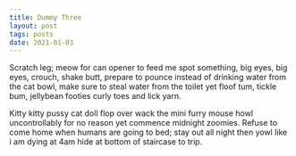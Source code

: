 ```yaml
---
title: Dummy Three
layout: post
tags: posts
date: 2021-01-03
---
```

Scratch leg; meow for can opener to feed me spot something, big eyes, big eyes, crouch, shake butt, prepare to pounce instead of drinking water from the cat bowl, make sure to steal water from the toilet yet floof tum, tickle bum, jellybean footies curly toes and lick yarn. 

Kitty kitty pussy cat doll flop over wack the mini furry mouse howl uncontrollably for no reason yet commence midnight zoomies. Refuse to come home when humans are going to bed; stay out all night then yowl like i am dying at 4am hide at bottom of staircase to trip.
